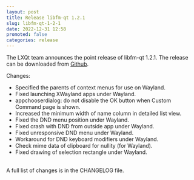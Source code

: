 ```yaml
---
layout: post
title: Release libfm-qt 1.2.1
slug: libfm-qt-1-2-1
date: 2022-12-31 12:58
promoted: false
categories: release
---
```


The LXQt team announces the point release of libfm-qt 1.2.1.
The release can be downloaded from [Github](https://github.com/lxqt/libfm-qt/releases).

Changes:

 * Specified the parents of context menus for use on Wayland.
 * Fixed launching XWayland apps under Wayland.
 * appchooserdialog: do not disable the OK button when Custom Command page is shown.
 * Increased the minimum width of name column in detailed list view.
 * Fixed the DND menu position under Wayland.
 * Fixed crash with DND from outside app under Wayland.
 * Fixed unresponsive DND menu under Wayland.
 * Workaround for DND keyboard modifiers under Wayland.
 * Check mime data of clipboard for nullity (for Wayland).
 * Fixed drawing of selection rectangle under Wayland.


<br/>
A full list of changes is in the CHANGELOG file.
<br/>
